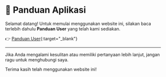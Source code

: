# 📘 Panduan Aplikasi

Selamat datang! Untuk memulai menggunakan website ini, silakan baca terlebih dahulu **Panduan User** yang telah kami sediakan.

👉 [Panduan User](https://www.mediafire.com/file/wlyk8l4hmwisx3z/Panduan_User.docx/file){:target="\_blank"}

---

Jika Anda mengalami kesulitan atau memiliki pertanyaan lebih lanjut, jangan ragu untuk menghubungi saya.

Terima kasih telah menggunakan website ini!
